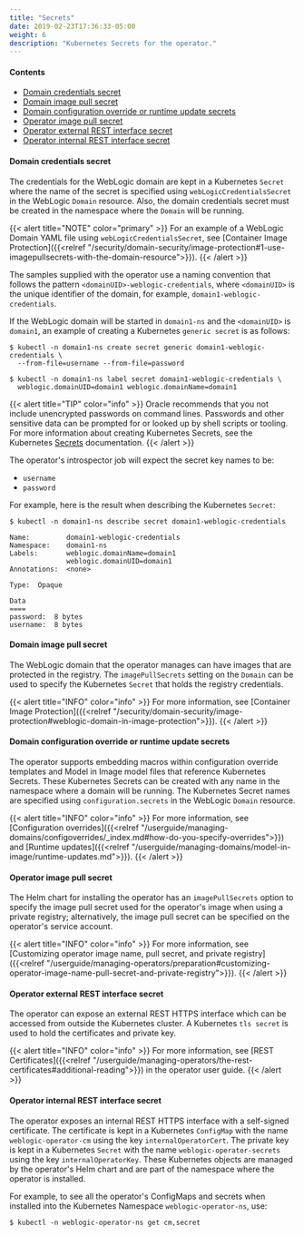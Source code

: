 ```yaml
---
title: "Secrets"
date: 2019-02-23T17:36:33-05:00
weight: 6
description: "Kubernetes Secrets for the operator."
---
```


#### Contents
* [Domain credentials secret](#domain-credentials-secret)
* [Domain image pull secret](#domain-image-pull-secret)
* [Domain configuration override or runtime update secrets](#domain-configuration-override-or-runtime-update-secrets)
* [Operator image pull secret](#operator-image-pull-secret)
* [Operator external REST interface secret](#operator-external-rest-interface-secret)
* [Operator internal REST interface secret](#operator-internal-rest-interface-secret)

#### Domain credentials secret

The credentials for the WebLogic domain are kept in a Kubernetes `Secret` where the name of
the secret is specified using `webLogicCredentialsSecret` in the WebLogic `Domain` resource.
Also, the domain credentials secret must be created in the namespace where the `Domain` will be running.

{{< alert title="NOTE" color="primary" >}}
For an example of a WebLogic Domain YAML file using `webLogicCredentialsSecret`,
see [Container Image Protection]({{<relref "/security/domain-security/image-protection#1-use-imagepullsecrets-with-the-domain-resource">}}).
{{< /alert >}}

The samples supplied with the operator use a naming convention that follows
the pattern `<domainUID>-weblogic-credentials`, where `<domainUID>` is
the unique identifier of the domain, for example, `domain1-weblogic-credentials`.

If the WebLogic domain will be started in `domain1-ns` and the `<domainUID>` is `domain1`,
an example of creating a Kubernetes `generic secret` is as follows:

```shell
$ kubectl -n domain1-ns create secret generic domain1-weblogic-credentials \
  --from-file=username --from-file=password
```
```shell
$ kubectl -n domain1-ns label secret domain1-weblogic-credentials \
  weblogic.domainUID=domain1 weblogic.domainName=domain1
```

{{< alert title="TIP" color="info" >}}
Oracle recommends that you not include unencrypted passwords on command lines.
Passwords and other sensitive data can be prompted for or looked up by shell scripts or
tooling. For more information about creating Kubernetes Secrets, see the Kubernetes
[Secrets](https://kubernetes.io/docs/concepts/configuration/secret/#creating-your-own-secrets)
documentation.
{{< /alert >}}

The operator's introspector job will expect the secret key names to be:

- `username`
- `password`

For example, here is the result when describing the Kubernetes `Secret`:
```shell
$ kubectl -n domain1-ns describe secret domain1-weblogic-credentials
```
```
Name:         domain1-weblogic-credentials
Namespace:    domain1-ns
Labels:       weblogic.domainName=domain1
              weblogic.domainUID=domain1
Annotations:  <none>

Type:  Opaque

Data
====
password:  8 bytes
username:  8 bytes
```

#### Domain image pull secret

The WebLogic domain that the operator manages can have images that are protected
in the registry. The `imagePullSecrets` setting on the `Domain` can be used to specify the
Kubernetes `Secret` that holds the registry credentials.

{{< alert title="INFO" color="info" >}}
For more information, see [Container Image Protection]({{<relref "/security/domain-security/image-protection#weblogic-domain-in-image-protection">}}).
{{< /alert >}}

#### Domain configuration override or runtime update secrets

The operator supports embedding macros within configuration override templates
and Model in Image model files that reference Kubernetes Secrets.
These Kubernetes Secrets can be created with any name in the
namespace where a domain will be running. The Kubernetes Secret names are
specified using `configuration.secrets` in the WebLogic `Domain` resource.

{{< alert title="INFO" color="info" >}}
For more information, see
[Configuration overrides]({{<relref "/userguide/managing-domains/configoverrides/_index.md#how-do-you-specify-overrides">}})
and
[Runtime updates]({{<relref "/userguide/managing-domains/model-in-image/runtime-updates.md">}}).
{{< /alert >}}

#### Operator image pull secret

The Helm chart for installing the operator has an `imagePullSecrets` option to specify the
image pull secret used for the operator's image when using a private registry;
alternatively, the image pull secret can be specified on the operator's service account.

{{< alert title="INFO" color="info" >}}
For more information, see
[Customizing operator image name, pull secret, and private registry]({{<relref "/userguide/managing-operators/preparation#customizing-operator-image-name-pull-secret-and-private-registry">}}).
{{< /alert >}}

#### Operator external REST interface secret

The operator can expose an external REST HTTPS interface which can be
accessed from outside the Kubernetes cluster. A Kubernetes `tls secret`
is used to hold the certificates and private key.

{{< alert title="INFO" color="info" >}}
For more information, see [REST Certificates]({{<relref "/userguide/managing-operators/the-rest-certificates#additional-reading">}}) in the operator user guide.
{{< /alert >}}

#### Operator internal REST interface secret

The operator exposes an internal REST HTTPS interface with a self-signed certificate.
The certificate is kept in a Kubernetes `ConfigMap` with the name `weblogic-operator-cm` using the key `internalOperatorCert`.
The private key is kept in a Kubernetes `Secret` with the name `weblogic-operator-secrets` using the key `internalOperatorKey`.
These Kubernetes objects are managed by the operator's Helm chart and are part of the
namespace where the operator is installed.

For example, to see all the operator's ConfigMaps and secrets when installed into
the Kubernetes Namespace `weblogic-operator-ns`, use:
```shell
$ kubectl -n weblogic-operator-ns get cm,secret
```

